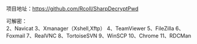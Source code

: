 项目地址：https://github.com/RcoIl/SharpDecryptPwd

可解密：  
2、Navicat
3、Xmanager（Xshell,Xftp）
4、TeamViewer
5、FileZilla
6、Foxmail
7、RealVNC
8、TortoiseSVN
9、WinSCP
10、Chrome
11、RDCMan
